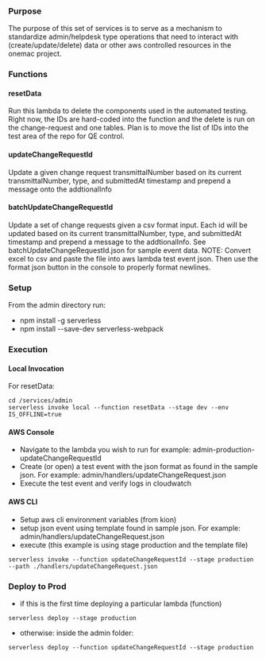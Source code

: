 ### Purpose

The purpose of this set of services is to serve as a mechanism to standardize admin/helpdesk type operations that need to interact with (create/update/delete) data or other aws controlled resources in the onemac project.

### Functions

#### resetData

Run this lambda to delete the components used in the automated testing. Right now, the IDs are hard-coded into the function and the delete is run on the change-request and one tables. Plan is to move the list of IDs into the test area of the repo for QE control.

#### updateChangeRequestId

Update a given change request transmittalNumber based on its current transmittalNumber, type, and submittedAt timestamp and prepend a message onto the addtionalInfo

#### batchUpdateChangeRequestId

Update a set of change requests given a csv format input. Each id will be updated based on its current transmittalNumber, type, and submittedAt timestamp and prepend a message to the addtionalInfo. See batchUpdateChangeRequestId.json for sample event data.
NOTE: Convert excel to csv and paste the file into aws lambda test event json. Then use the format json button in the console to properly format newlines.

### Setup

From the admin directory run:

- npm install -g serverless
- npm install --save-dev serverless-webpack

### Execution

#### Local Invocation

For resetData:

```
cd /services/admin
serverless invoke local --function resetData --stage dev --env IS_OFFLINE=true
```

#### AWS Console

- Navigate to the lambda you wish to run for example: admin-production-updateChangeRequestId
- Create (or open) a test event with the json format as found in the sample json. For example: admin/handlers/updateChangeRequest.json
- Execute the test event and verify logs in cloudwatch

#### AWS CLI

- Setup aws cli environment variables (from kion)
- setup json event using template found in sample json. For example: admin/handlers/updateChangeRequest.json
- execute (this example is using stage production and the template file)

```
serverless invoke --function updateChangeRequestId --stage production --path ./handlers/updateChangeRequest.json
```

### Deploy to Prod

- if this is the first time deploying a particular lambda (function)

```
serverless deploy --stage production
```

- otherwise: inside the admin folder:

```
serverless deploy --function updateChangeRequestId --stage production
```
